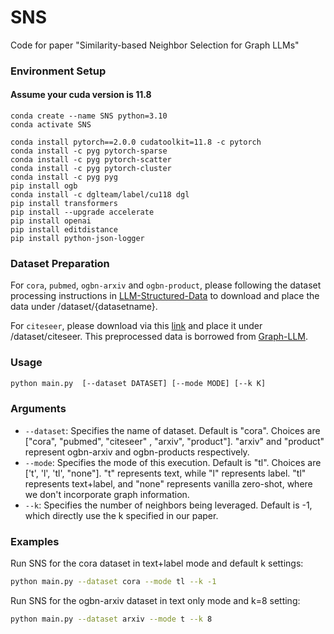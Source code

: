 # SNS
Code for paper "Similarity-based Neighbor Selection for Graph LLMs"

### Environment Setup
#### Assume your cuda version is 11.8
```
conda create --name SNS python=3.10
conda activate SNS

conda install pytorch==2.0.0 cudatoolkit=11.8 -c pytorch
conda install -c pyg pytorch-sparse
conda install -c pyg pytorch-scatter
conda install -c pyg pytorch-cluster
conda install -c pyg pyg
pip install ogb
conda install -c dglteam/label/cu118 dgl
pip install transformers
pip install --upgrade accelerate
pip install openai
pip install editdistance
pip install python-json-logger
```

### Dataset Preparation
For `cora`, `pubmed`, `ogbn-arxiv` and `ogbn-product`, please following the dataset processing instructions in [LLM-Structured-Data](https://github.com/TRAIS-Lab/LLM-Structured-Data) to download and place the data under /dataset/{datasetname}.

For `citeseer`, please download via this [link](https://drive.google.com/file/d/16RanD_SHiKtdKP_u1G8ilblUhA9Zkn9J/view?usp=share_link) and place it under /dataset/citeseer. This preprocessed data is borrowed from [Graph-LLM](https://github.com/CurryTang/Graph-LLM).

### Usage

```sh
python main.py  [--dataset DATASET] [--mode MODE] [--k K]
```

### Arguments

- `--dataset`: Specifies the name of dataset. Default is "cora". Choices are ["cora", "pubmed", "citeseer" , "arxiv", "product"]. "arxiv" and "product" represent ogbn-arxiv and ogbn-products respectively.
- `--mode`: Specifies the mode of this execution. Default is "tl". Choices are ['t', 'l', 'tl', "none"]. "t" represents text, while "l" represents label. "tl" represents text+label, and "none" represents vanilla zero-shot, where we don't incorporate graph information.
- `--k`: Specifies the number of neighbors being leveraged. Default is -1, which directly use the k specified in our paper.

### Examples

Run SNS for the cora dataset in text+label mode and default k settings:

```sh
python main.py --dataset cora --mode tl --k -1 
```

Run SNS for the ogbn-arxiv dataset in text only mode and k=8 setting:

```sh
python main.py --dataset arxiv --mode t --k 8 
```
